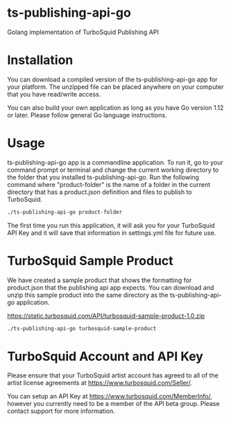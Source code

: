 # ts-publishing-api-go
Golang implementation of TurboSquid Publishing API

# Installation
You can download a compiled version of the ts-publishing-api-go app for your platform. The unzipped file can be placed anywhere on your computer that you have read/write access.

You can also build your own application as long as you have Go version 1.12 or later. Please follow general Go language instructions.

# Usage
ts-publishing-api-go app is a commandline application. To run it, go to your command prompt or terminal and change the current working directory to the folder that you installed ts-publishing-api-go. Run the following command where "product-folder" is the name of a folder in the current directory that has a product.json definition and files to publish to TurboSquid.

```bash
./ts-publishing-api-go product-folder
```

The first time you run this application, it will ask you for your TurboSquid API Key and it will save that information in settings.yml file for future use.

# TurboSquid Sample Product
We have created a sample product that shows the formatting for product.json that the publishing api app expects. You can download and unzip this sample product into the same directory as the ts-publishing-api-go application.

https://static.turbosquid.com/API/turbosquid-sample-product-1.0.zip

```bash
./ts-publishing-api-go turbosquid-sample-product
```

# TurboSquid Account and API Key
Please ensure that your TurboSquid artist account has agreed to all of the artist license agreements at https://www.turbosquid.com/Seller/.

You can setup an API Key at https://www.turbosquid.com/MemberInfo/, however you currently need to be a member of the API beta group. Please contact support for more information.
